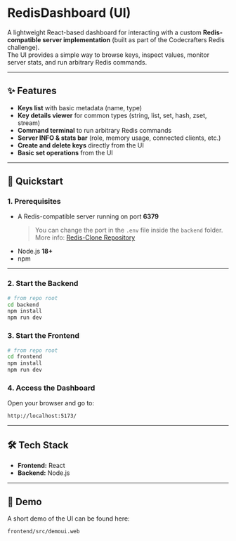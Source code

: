 # RedisDashboard (UI)

A lightweight React-based dashboard for interacting with a custom **Redis-compatible server implementation** (built as part of the Codecrafters Redis challenge).  
The UI provides a simple way to browse keys, inspect values, monitor server stats, and run arbitrary Redis commands.

---

## ✨ Features

- **Keys list** with basic metadata (name, type)  
- **Key details viewer** for common types (string, list, set, hash, zset, stream)  
- **Command terminal** to run arbitrary Redis commands  
- **Server INFO & stats bar** (role, memory usage, connected clients, etc.)  
- **Create and delete keys** directly from the UI  
- **Basic set operations** from the UI  

---

## 🚀 Quickstart

### 1. Prerequisites

- A Redis-compatible server running on port **6379**  
  > You can change the port in the `.env` file inside the `backend` folder.  
  > More info: [Redis-Clone Repository](https://github.com/Momensamir12/Redis-Clone-)  
- Node.js **18+**  
- npm  

---

### 2. Start the Backend

```bash
# from repo root
cd backend
npm install
npm run dev
```

### 3. Start the Frontend

```bash
# from repo root
cd frontend
npm install
npm run dev
```

### 4. Access the Dashboard

Open your browser and go to:
```
http://localhost:5173/
```

---

## 🛠 Tech Stack

- **Frontend:** React
- **Backend:** Node.js

---

## 🎥 Demo

A short demo of the UI can be found here:
```
frontend/src/demoui.web
```
